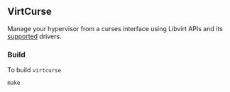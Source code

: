 ## VirtCurse

Manage your hypervisor from a curses interface using Libvirt APIs and its [supported](https://libvirt.org/drivers.html) drivers.

### Build

To build `virtcurse`

```
make
```
